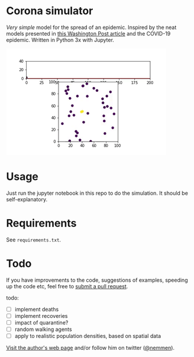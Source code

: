 Corona simulator
===================

*Very simple* model for the spread of an epidemic. Inspired by the neat models presented in [this Washington Post article](https://www.washingtonpost.com/graphics/2020/world/corona-simulator/) and the COVID-19 epidemic. Written in Python 3x with Jupyter.

![Animation of a corona simulation](./animation.gif)

# Usage

Just run the jupyter notebook in this repo to do the simulation. It should be self-explanatory.

# Requirements

See `requirements.txt`.



# Todo

If you have improvements to the code, suggestions of examples, speeding up the code etc, feel free to [submit a pull request](https://guides.github.com/activities/contributing-to-open-source/).

todo: 

- [ ] implement deaths
- [ ] implement recoveries
- [ ] impact of quarantine?
- [ ] random walking agents
- [ ] apply to realistic population densities, based on spatial data 

[Visit the author's web page](http://rodrigonemmen.com/) and/or follow him on twitter ([@nemmen](https://twitter.com/nemmen)).

